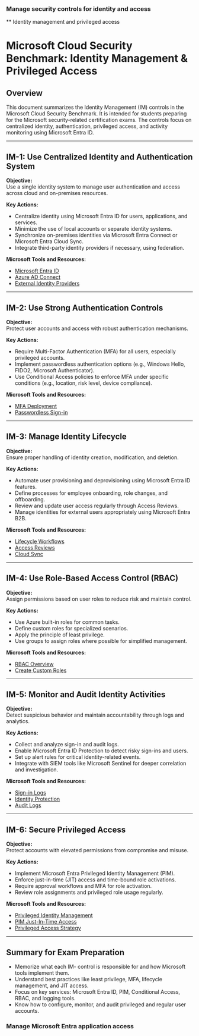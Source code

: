 

### Manage security controls for identity and access ###




** Identity management and privileged access






# Microsoft Cloud Security Benchmark: Identity Management & Privileged Access

## Overview

This document summarizes the Identity Management (IM) controls in the Microsoft Cloud Security Benchmark. It is intended for students preparing for the Microsoft security-related certification exams. The controls focus on centralized identity, authentication, privileged access, and activity monitoring using Microsoft Entra ID.

---

## IM-1: Use Centralized Identity and Authentication System

**Objective:**  
Use a single identity system to manage user authentication and access across cloud and on-premises resources.

**Key Actions:**

- Centralize identity using Microsoft Entra ID for users, applications, and services.
- Minimize the use of local accounts or separate identity systems.
- Synchronize on-premises identities via Microsoft Entra Connect or Microsoft Entra Cloud Sync.
- Integrate third-party identity providers if necessary, using federation.

**Microsoft Tools and Resources:**

- [Microsoft Entra ID](https://learn.microsoft.com/en-us/azure/active-directory/fundamentals/active-directory-whatis)
- [Azure AD Connect](https://learn.microsoft.com/en-us/azure/active-directory/hybrid/whatis-azure-ad-connect)
- [External Identity Providers](https://learn.microsoft.com/en-us/azure/active-directory/b2b/direct-federation)

---

## IM-2: Use Strong Authentication Controls

**Objective:**  
Protect user accounts and access with robust authentication mechanisms.

**Key Actions:**

- Require Multi-Factor Authentication (MFA) for all users, especially privileged accounts.
- Implement passwordless authentication options (e.g., Windows Hello, FIDO2, Microsoft Authenticator).
- Use Conditional Access policies to enforce MFA under specific conditions (e.g., location, risk level, device compliance).

**Microsoft Tools and Resources:**

- [MFA Deployment](https://learn.microsoft.com/en-us/azure/active-directory/authentication/tutorial-enable-azure-mfa)
- [Passwordless Sign-in](https://learn.microsoft.com/en-us/azure/active-directory/authentication/concept-authentication-passwordless)

---

## IM-3: Manage Identity Lifecycle

**Objective:**  
Ensure proper handling of identity creation, modification, and deletion.

**Key Actions:**

- Automate user provisioning and deprovisioning using Microsoft Entra ID features.
- Define processes for employee onboarding, role changes, and offboarding.
- Review and update user access regularly through Access Reviews.
- Manage identities for external users appropriately using Microsoft Entra B2B.

**Microsoft Tools and Resources:**

- [Lifecycle Workflows](https://learn.microsoft.com/en-us/azure/active-directory/governance/workflows-overview)
- [Access Reviews](https://learn.microsoft.com/en-us/azure/active-directory/governance/access-reviews-overview)
- [Cloud Sync](https://learn.microsoft.com/en-us/azure/active-directory/cloud-sync/what-is-cloud-sync)

---

## IM-4: Use Role-Based Access Control (RBAC)

**Objective:**  
Assign permissions based on user roles to reduce risk and maintain control.

**Key Actions:**

- Use Azure built-in roles for common tasks.
- Define custom roles for specialized scenarios.
- Apply the principle of least privilege.
- Use groups to assign roles where possible for simplified management.

**Microsoft Tools and Resources:**

- [RBAC Overview](https://learn.microsoft.com/en-us/azure/role-based-access-control/overview)
- [Create Custom Roles](https://learn.microsoft.com/en-us/azure/role-based-access-control/custom-roles)

---

## IM-5: Monitor and Audit Identity Activities

**Objective:**  
Detect suspicious behavior and maintain accountability through logs and analytics.

**Key Actions:**

- Collect and analyze sign-in and audit logs.
- Enable Microsoft Entra ID Protection to detect risky sign-ins and users.
- Set up alert rules for critical identity-related events.
- Integrate with SIEM tools like Microsoft Sentinel for deeper correlation and investigation.

**Microsoft Tools and Resources:**

- [Sign-in Logs](https://learn.microsoft.com/en-us/azure/active-directory/reports-monitoring/concept-sign-ins)
- [Identity Protection](https://learn.microsoft.com/en-us/azure/active-directory/identity-protection/overview-identity-protection)
- [Audit Logs](https://learn.microsoft.com/en-us/azure/active-directory/reports-monitoring/concept-audit-logs)

---

## IM-6: Secure Privileged Access

**Objective:**  
Protect accounts with elevated permissions from compromise and misuse.

**Key Actions:**

- Implement Microsoft Entra Privileged Identity Management (PIM).
- Enforce just-in-time (JIT) access and time-bound role activations.
- Require approval workflows and MFA for role activation.
- Review role assignments and privileged role usage regularly.

**Microsoft Tools and Resources:**

- [Privileged Identity Management](https://learn.microsoft.com/en-us/azure/active-directory/privileged-identity-management/pim-configure)
- [PIM Just-In-Time Access](https://learn.microsoft.com/en-us/azure/active-directory/privileged-identity-management/pim-how-to-activate-role)
- [Privileged Access Strategy](https://learn.microsoft.com/en-us/security/benchmark/azure/security-controls-v3-identity-management#im-6-secure-privileged-access)

---

## Summary for Exam Preparation

- Memorize what each IM- control is responsible for and how Microsoft tools implement them.
- Understand best practices like least privilege, MFA, lifecycle management, and JIT access.
- Focus on key services: Microsoft Entra ID, PIM, Conditional Access, RBAC, and logging tools.
- Know how to configure, monitor, and audit privileged and regular user accounts.

















### Manage Microsoft Entra application access ###
